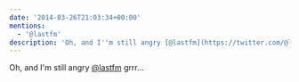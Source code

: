 ```yaml
---
date: '2014-03-26T21:03:34+00:00'
mentions:
  - '@lastfm'
description: 'Oh, and I''m still angry [@lastfm](https://twitter.com/@lastfm) grrr...'
---
```

Oh, and I'm still angry [@lastfm](https://twitter.com/@lastfm) grrr...

